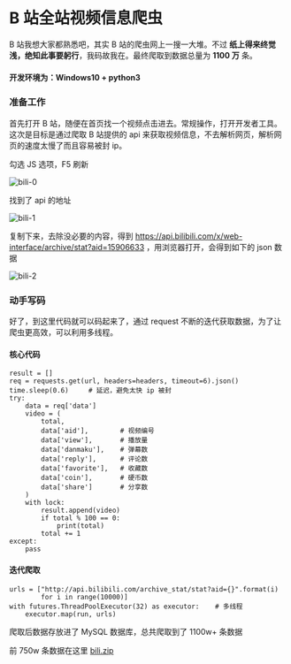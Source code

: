 # B 站全站视频信息爬虫

B 站我想大家都熟悉吧，其实 B 站的爬虫网上一搜一大堆。不过 **纸上得来终觉浅，绝知此事要躬行**，我码故我在。最终爬取到数据总量为 **1100 万** 条。

#### 开发环境为：Windows10 + python3

### 准备工作

首先打开 B 站，随便在首页找一个视频点击进去。常规操作，打开开发者工具。这次是目标是通过爬取 B 站提供的 api 来获取视频信息，不去解析网页，解析网页的速度太慢了而且容易被封 ip。

勾选 JS 选项，F5 刷新

![bili-0](https://github.com/chenjiandongx/bili-spider/blob/master/images/bili-0.png)

找到了 api 的地址

![bili-1](https://github.com/chenjiandongx/bili-spider/blob/master/images/bili-1.png)

复制下来，去除没必要的内容，得到 https://api.bilibili.com/x/web-interface/archive/stat?aid=15906633 ，用浏览器打开，会得到如下的 json 数据

![bili-2](https://github.com/chenjiandongx/bili-spider/blob/master/images/bili-2.png)

### 动手写码

好了，到这里代码就可以码起来了，通过 request 不断的迭代获取数据，为了让爬虫更高效，可以利用多线程。

#### 核心代码
```
result = []
req = requests.get(url, headers=headers, timeout=6).json()
time.sleep(0.6)     # 延迟，避免太快 ip 被封
try:
    data = req['data']
    video = (
        total,
        data['aid'],        # 视频编号
        data['view'],       # 播放量
        data['danmaku'],    # 弹幕数
        data['reply'],      # 评论数
        data['favorite'],   # 收藏数
        data['coin'],       # 硬币数
        data['share']       # 分享数
    )
    with lock:
        result.append(video)
        if total % 100 == 0:
            print(total)
        total += 1
except:
    pass
```

#### 迭代爬取
```
urls = ["http://api.bilibili.com/archive_stat/stat?aid={}".format(i)
        for i in range(10000)]
with futures.ThreadPoolExecutor(32) as executor:    # 多线程
    executor.map(run, urls)
```

爬取后数据存放进了 MySQL 数据库，总共爬取到了 1100w+ 条数据

前 750w 条数据在这里 [bili.zip](https://github.com/chenjiandongx/bili-spider/blob/master/data/bili.zip)
